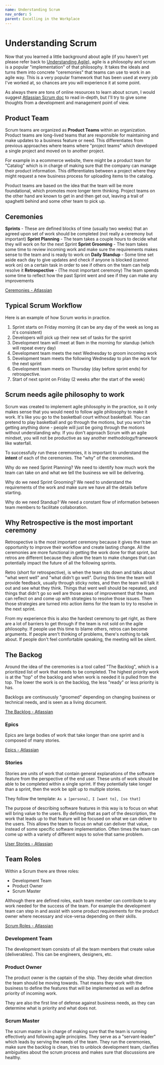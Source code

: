 ```yaml
---
name: Understanding Scrum
nav_order: 5
parent: Excelling in the Workplace
---
```


# Understanding Scrum

Now that you learned a little background about agile (if you haven't yet please refer back to [Understanding Agile](https://thehandbook.jamlouie.com/excelling-in-the-workplace/understanding-agile.html)), agile is a philosophy and scrum is a popular "implementation" of that philosophy. It takes the ideals and turns them into concrete "ceremonies" that teams can use to work in an agile way. This is a very popular framework that has been used at every job I've worked at, so chances are you will experience it at some point.

As always there are tons of online resources to learn about scrum, I would suggest [Atlassian Scrum doc](https://www.atlassian.com/agile/scrum) to read in-depth, but I'll try to give some thoughts from a development and management point of view.

## Product Team

Scrum teams are organized as **Product Teams** within an organization. Product teams are long-lived teams that are responsible for maintaining and make updates to a business feature or need. This differentiates from previous approaches where teams where "project teams" which developed a single project and moved on to another project.

For example in a ecommerce website, there might be a product team for "Catalog" which is in charge of making sure that the company can manage their product information. This differentiates between a project where they might request a new business process for uploading items to the catalog.

Product teams are based on the idea that the team will be more foundational, which promotes more longer term thinking. Project teams on the other hand are known to get in and then get out, leaving a trail of spaghetti behind and some other team to pick up.

## Ceremonies

**Sprints** - These are defined blocks of time (usually two weeks) that an agreed upon set of work should be completed (not really a ceremony but important)
**Sprint Planning** - The team takes a couple hours to decide what they will work on for the next Sprint
**Sprint Grooming** - The team takes some time to review incoming work and make sure the requirements makes sense to the team and is ready to work on
**Daily Standup** - Some time set aside each day to give updates and check if anyone is blocked (cannot work on) on a certain task in order to see if others on the team can help resolve it
**Retrospective** - (The most important ceremony) The team spends some time to reflect how the past Sprint went and see if they can make any improvements

[Ceremonies - Atlassian](https://www.atlassian.com/agile/scrum/ceremonies)

## Typical Scrum Workflow

Here is an example of how Scrum works in practice.

1. Sprint starts on Friday morning (it can be any day of the week as long as it's consistent)
2. Developers will pick up their new set of tasks for the sprint
3. Development team will meet at 9am in the morning for standup (which will repeat every day)
4. Development team meets the next Wednesday to groom incoming work
5. Development team meets the following Wednesday to plan the work for the next sprint
6. Development team meets on Thursday (day before sprint ends) for retrospective.
7. Start of next sprint on Friday (2 weeks after the start of the week)

## Scrum needs agile philosophy to work

Scrum was created to implement agile philosophy in the practice, so it only makes sense that you would need to follow agile philosophy to make it work. It's like you go to the basketball court without basketball. You can pretend to play basketball and go through the motions, but you won't be getting anything done - people will just be going through the motions without understanding why. If you don't approach Scrum with an agile mindset, you will not be productive as say another methodology/framework like waterfall.

To successfully run these ceremonies, it is important to understand the **intent** of each of the ceremonies. The "why" of the ceremonies.

Why do we need Sprint Planning? We need to identify how much work the team can take on and what we tell the business we will be delivering.

Why do we need Sprint Grooming? We need to understand the requirements of the work and make sure we have all the details before starting.

Why do we need Standup? We need a constant flow of information between team members to facilitate collaboration.

## Why Retrospective is the most important ceremony

Retrospective is the most important ceremony because it gives the team an opportunity to improve their workflow and create lasting change. All the ceremonies are more functional in getting the work done for that sprint, but retros are different because they allow the team to make changes that can potentially impact the future of all the following sprints.

Retro (short for retrospective), is when the team sits down and talks about "what went well" and "what didn't go well". During this time the team will provide feedback, usually through sticky notes, and then the team will talk it out and see what they think. Things that went well should be repeated, and things that didn't go so well are those areas of improvement that the team can reflect on and come up with strategies to resolve those issues. Then those strategies are turned into action items for the team to try to resolve in the next sprint.

From my experience this is also the hardest ceremony to get right, as there are a lot of barriers to get through if the team is not sold on the agile philosophy. If people use this time to blame others, retros can become arguments. If people aren't thinking of problems, there's nothing to talk about. If people don't feel comfortable speaking, the meeting will be silent.

## The Backog

Around the idea of the ceremonies is a tool called "The Backlog", which is a prioritized list of work that needs to be completed. The highest priority work is at the "top" of the backlog and when work is needed it is pulled from the top. The lower the work is on the backlog, the less "ready" or less priority is has.

Backlogs are continuously "groomed" depending on changing business or technical needs, and is seen as a living document.

[The Backlog - Atlassian](https://www.atlassian.com/agile/scrum/backlogs)

### Epics

Epics are large bodies of work that take longer than one sprint and is composed of many stories.

[Epics - Atlassian](https://www.atlassian.com/agile/project-management/epics)

### Stories

Stories are units of work that contain general explanations of the software feature from the perspective of the end user. These units of work should be able to be completed within a single sprint. If they potentially take longer than a sprint, then the work be split up to multiple stories.

They follow the template: `As a [persona], I [want to], [so that]`

The purpose of describing software features in this way is to focus on what will bring value to the users. By defining that as part of the description, the work that leads up to that feature will be focused on what we can deliver to the users. This allows the team to focus on what can deliver that value, instead of some specific software implementation. Often times the team can come up with a variety of different ways to solve that same problem.

[User Stories - Atlassian](https://www.atlassian.com/agile/project-management/user-stories)

## Team Roles

Within a Scrum there are three roles:

* Development Team
* Product Owner
* Scrum Master

Although there are defined roles, each team member can contribute to any work needed for the success of the team. For example the development team can step in and assist with some product requirements for the product owner where necessary and vice-versa depending on their skills.

[Scrum Roles - Atlassian](https://www.atlassian.com/agile/scrum/roles)

### Development Team

The development team consists of all the team members that create value (deliverables). This can be engineers, designers, etc. 

### Product Owner

The product owner is the captain of the ship. They decide what direction the team should be moving towards. That means they work with the business to define the features that will be implemented as well as define priority of incoming work.

They are also the first line of defense against business needs, as they can determine what is priority and what does not. 

### Scrum Master

The scrum master is in charge of making sure that the team is running effectively and following agile principles. They serve as a "servant-leader" which leads by serving the needs of the team. They run the ceremonies, make sure the backlog is clean, tries to unblock development team, clarifies ambiguities about the scrum process and makes sure that discussions are healthy.
